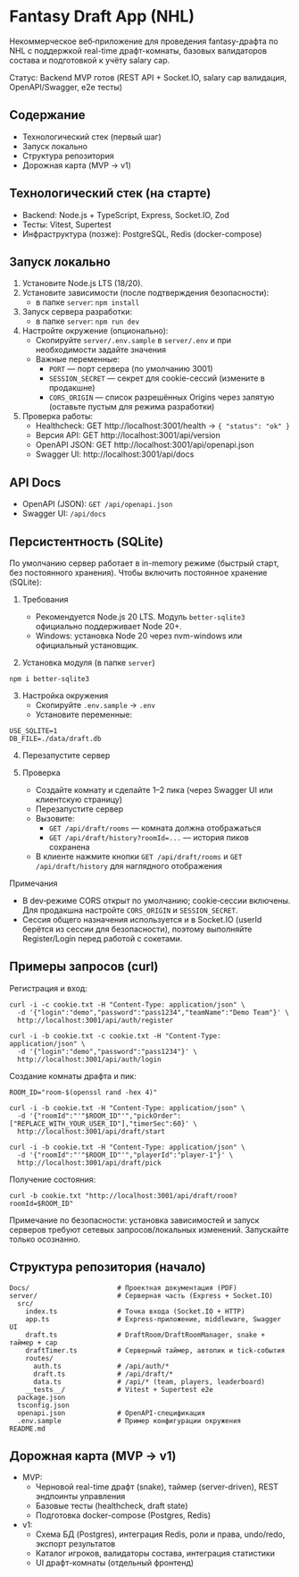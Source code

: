 # Fantasy Draft App (NHL)

Некоммерческое веб‑приложение для проведения fantasy-драфта по NHL с поддержкой real-time драфт-комнаты, базовых валидаторов состава и подготовкой к учёту salary cap.

Статус: Backend MVP готов (REST API + Socket.IO, salary cap валидация, OpenAPI/Swagger, e2e тесты)

## Содержание
- Технологический стек (первый шаг)
- Запуск локально
- Структура репозитория
- Дорожная карта (MVP → v1)

## Технологический стек (на старте)
- Backend: Node.js + TypeScript, Express, Socket.IO, Zod
- Тесты: Vitest, Supertest
- Инфраструктура (позже): PostgreSQL, Redis (docker-compose)

## Запуск локально
1) Установите Node.js LTS (18/20).
2) Установите зависимости (после подтверждения безопасности):
   - в папке `server`: `npm install`
3) Запуск сервера разработки:
   - в папке `server`: `npm run dev`
4) Настройте окружение (опционально):
   - Скопируйте `server/.env.sample` в `server/.env` и при необходимости задайте значения
   - Важные переменные:
     - `PORT` — порт сервера (по умолчанию 3001)
     - `SESSION_SECRET` — секрет для cookie-сессий (измените в продакшне)
     - `CORS_ORIGIN` — список разрешённых Origins через запятую (оставьте пустым для режима разработки)
5) Проверка работы:
   - Healthcheck: GET http://localhost:3001/health → `{ "status": "ok" }`
   - Версия API: GET http://localhost:3001/api/version
   - OpenAPI JSON: GET http://localhost:3001/api/openapi.json
   - Swagger UI: http://localhost:3001/api/docs

## API Docs
- OpenAPI (JSON): `GET /api/openapi.json`
- Swagger UI: `/api/docs`

## Персистентность (SQLite)

По умолчанию сервер работает в in-memory режиме (быстрый старт, без постоянного хранения). Чтобы включить постоянное хранение (SQLite):

1) Требования
   - Рекомендуется Node.js 20 LTS. Модуль `better-sqlite3` официально поддерживает Node 20+.
   - Windows: установка Node 20 через nvm-windows или официальный установщик.

2) Установка модуля (в папке `server`)
```
npm i better-sqlite3
```

3) Настройка окружения
   - Скопируйте `.env.sample` → `.env`
   - Установите переменные:
```
USE_SQLITE=1
DB_FILE=./data/draft.db
```

4) Перезапустите сервер

5) Проверка
   - Создайте комнату и сделайте 1–2 пика (через Swagger UI или клиентскую страницу)
   - Перезапустите сервер
   - Вызовите:
     - `GET /api/draft/rooms` — комната должна отображаться
     - `GET /api/draft/history?roomId=...` — история пиков сохранена
   - В клиенте нажмите кнопки `GET /api/draft/rooms` и `GET /api/draft/history` для наглядного отображения

Примечания
- В dev‑режиме CORS открыт по умолчанию; cookie‑сессии включены. Для продакшна настройте `CORS_ORIGIN` и `SESSION_SECRET`.
- Сессия общего назначения используется и в Socket.IO (userId берётся из сессии для безопасности), поэтому выполняйте Register/Login перед работой с сокетами.

## Примеры запросов (curl)

Регистрация и вход:
```
curl -i -c cookie.txt -H "Content-Type: application/json" \
  -d '{"login":"demo","password":"pass1234","teamName":"Demo Team"}' \
  http://localhost:3001/api/auth/register

curl -i -b cookie.txt -c cookie.txt -H "Content-Type: application/json" \
  -d '{"login":"demo","password":"pass1234"}' \
  http://localhost:3001/api/auth/login
```

Создание комнаты драфта и пик:
```
ROOM_ID="room-$(openssl rand -hex 4)"

curl -i -b cookie.txt -H "Content-Type: application/json" \
  -d '{"roomId":"'"$ROOM_ID"'","pickOrder":["REPLACE_WITH_YOUR_USER_ID"],"timerSec":60}' \
  http://localhost:3001/api/draft/start

curl -i -b cookie.txt -H "Content-Type: application/json" \
  -d '{"roomId":"'"$ROOM_ID"'","playerId":"player-1"}' \
  http://localhost:3001/api/draft/pick
```

Получение состояния:
```
curl -b cookie.txt "http://localhost:3001/api/draft/room?roomId=$ROOM_ID"
```

Примечание по безопасности: установка зависимостей и запуск серверов требуют сетевых запросов/локальных изменений. Запускайте только осознанно.

## Структура репозитория (начало)
```
Docs/                      # Проектная документация (PDF)
server/                    # Серверная часть (Express + Socket.IO)
  src/
    index.ts               # Точка входа (Socket.IO + HTTP)
    app.ts                 # Express-приложение, middleware, Swagger UI
    draft.ts               # DraftRoom/DraftRoomManager, snake + таймер + cap
    draftTimer.ts          # Серверный таймер, автопик и tick-события
    routes/
      auth.ts              # /api/auth/*
      draft.ts             # /api/draft/*
      data.ts              # /api/* (team, players, leaderboard)
    __tests__/             # Vitest + Supertest e2e
  package.json
  tsconfig.json
  openapi.json             # OpenAPI-спецификация
  .env.sample              # Пример конфигурации окружения
README.md
```

## Дорожная карта (MVP → v1)
- MVP:
  - Черновой real-time драфт (snake), таймер (server-driven), REST эндпоинты управления
  - Базовые тесты (healthcheck, draft state)
  - Подготовка docker-compose (Postgres, Redis)
- v1:
  - Схема БД (Postgres), интеграция Redis, роли и права, undo/redo, экспорт результатов
  - Каталог игроков, валидаторы состава, интеграция статистики
  - UI драфт-комнаты (отдельный фронтенд)
